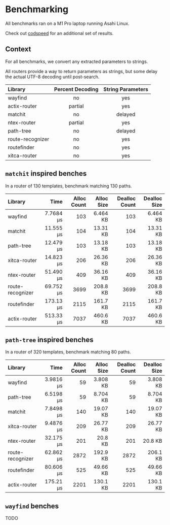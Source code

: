 # Benchmarking

All benchmarks ran on a M1 Pro laptop running Asahi Linux.

Check out [codspeed](https://codspeed.io/DuskSystems/wayfind/benchmarks) for an additional set of results.

## Context

For all benchmarks, we convert any extracted parameters to strings.

All routers provide a way to return parameters as strings, but some delay the actual UTF-8 decoding until post-search.

| Library          | Percent Decoding | String Parameters |
|:-----------------|:----------------:|:-----------------:|
| wayfind          | no               | yes               |
| actix-router     | partial          | yes               |
| matchit          | no               | delayed           |
| ntex-router      | partial          | yes               |
| path-tree        | no               | delayed           |
| route-recognizer | no               | yes               |
| routefinder      | no               | yes               |
| xitca-router     | no               | yes               |

## `matchit` inspired benches

In a router of 130 templates, benchmark matching 130 paths.

| Library          | Time      | Alloc Count | Alloc Size | Dealloc Count | Dealloc Size |
|:-----------------|----------:|------------:|-----------:|--------------:|-------------:|
| wayfind          | 7.7684 µs | 103         | 6.464 KB   | 103           | 6.464 KB     |
| matchit          | 11.555 µs | 104         | 13.31 KB   | 104           | 13.31 KB     |
| path-tree        | 12.479 µs | 103         | 13.18 KB   | 103           | 13.18 KB     |
| xitca-router     | 14.823 µs | 206         | 26.36 KB   | 206           | 26.36 KB     |
| ntex-router      | 51.490 µs | 409         | 36.16 KB   | 409           | 36.16 KB     |
| route-recognizer | 69.752 µs | 3699        | 208.8 KB   | 3699          | 208.8 KB     |
| routefinder      | 173.13 µs | 2115        | 161.7 KB   | 2115          | 161.7 KB     |
| actix-router     | 513.33 µs | 7037        | 460.6 KB   | 7037          | 460.6 KB     |

## `path-tree` inspired benches

In a router of 320 templates, benchmark matching 80 paths.

| Library          | Time      | Alloc Count | Alloc Size | Dealloc Count | Dealloc Size |
|:-----------------|----------:|------------:|-----------:|--------------:|-------------:|
| wayfind          | 3.9816 µs | 59          | 3.808 KB   | 59            | 3.808 KB     |
| path-tree        | 6.5198 µs | 59          | 8.704 KB   | 59            | 8.704 KB     |
| matchit          | 7.8498 µs | 140         | 19.07 KB   | 140           | 19.07 KB     |
| xitca-router     | 9.4876 µs | 209         | 26.77 KB   | 209           | 26.77 KB     |
| ntex-router      | 32.175 µs | 201         | 20.8 KB    | 201           | 20.8 KB      |
| route-recognizer | 62.862 µs | 2872        | 192.9 KB   | 2872          | 206.1 KB     |
| routefinder      | 80.606 µs | 525         | 49.66 KB   | 525           | 49.66 KB     |
| actix-router     | 175.21 µs | 2201        | 130.1 KB   | 2201          | 130.1 KB     |

## `wayfind` benches

TODO
